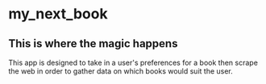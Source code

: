# my_next_book

## This is where the magic happens

This app is designed to take in a user's preferences for a book then scrape the web in order to gather data on which books would suit the user.
